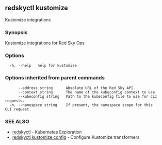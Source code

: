 ## redskyctl kustomize

Kustomize integrations

### Synopsis

Kustomize integrations for Red Sky Ops

### Options

```
  -h, --help   help for kustomize
```

### Options inherited from parent commands

```
      --address string      Absolute URL of the Red Sky API.
      --context string      The name of the kubeconfig context to use.
      --kubeconfig string   Path to the kubeconfig file to use for CLI requests.
  -n, --namespace string    If present, the namespace scope for this CLI request.
```

### SEE ALSO

* [redskyctl](redskyctl.md)	 - Kubernetes Exploration
* [redskyctl kustomize config](redskyctl_kustomize_config.md)	 - Configure Kustomize transformers

